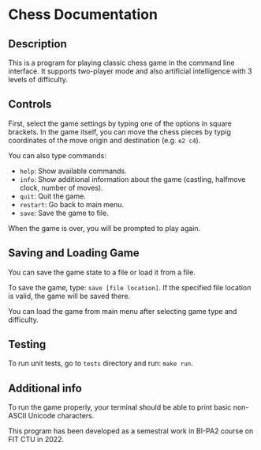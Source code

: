 # Chess Documentation

## Description

This is a program for playing classic chess game in the command line interface. It supports two-player mode and also artificial intelligence with 3 levels of difficulty.

## Controls

First, select the game settings by typing one of the options in square brackets.
In the game itself, you can move the chess pieces by typig coordinates of the move origin and destination (e.g. `e2 c4`).

You can also type commands:

- `help`: Show available commands.
- `info`: Show additional information about the game (castling, halfmove clock, number of moves).
- `quit`: Quit the game.
- `restart`: Go back to main menu.
- `save`: Save the game to file.

When the game is over, you will be prompted to play again.

## Saving and Loading Game

You can save the game state to a file or load it from a file.

To save the game, type: `save [file location]`. If the specified file location is valid, the game will be saved there.

You can load the game from main menu after selecting game type and difficulty.

## Testing

To run unit tests, go to `tests` directory and run: `make run`.

## Additional info

To run the game properly, your terminal should be able to print basic non-ASCII Unicode characters.

This program has been developed as a semestral work in BI-PA2 course on FIT CTU in 2022.
